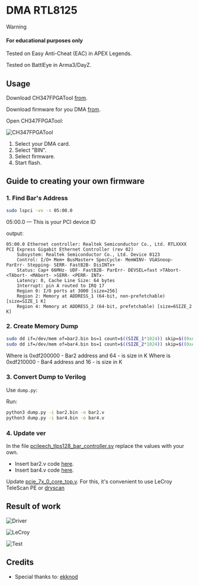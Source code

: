 # DMA RTL8125

> [!WARNING]  
> #### For educational purposes only

Tested on Easy Anti-Cheat (EAC) in APEX Legends.

Tested on BattlEye in Arma3/DayZ.

## Usage

Download CH347FPGATool [from](https://github.com/WCHSoftGroup/ch347/releases).

Download firmware for you DMA [from](https://github.com/pa1n-dev/rtl8125_emulation/releases).

Open CH347FPGATool:

![CH347FPGATool](https://github.com/user-attachments/assets/b5361dea-7c1f-4115-acd4-739450fd3e22)

1. Select your DMA card.
2. Select "BIN".
3. Select firmware.
4. Start flash.

## Guide to creating your own firmware

### 1. Find Bar's Address

```bash
sudo lspci -vv -s 05:00.0
```

05:00.0 — This is your PCI device ID

output:

```
05:00.0 Ethernet controller: Realtek Semiconductor Co., Ltd. RTLXXXX PCI Express Gigabit Ethernet Controller (rev 02)
	Subsystem: Realtek Semiconductor Co., Ltd. Device 0123
	Control: I/O+ Mem+ BusMaster+ SpecCycle- MemWINV- VGASnoop- ParErr- Stepping- SERR- FastB2B- DisINTx+
	Status: Cap+ 66MHz- UDF- FastB2B- ParErr- DEVSEL=fast >TAbort- <TAbort- <MAbort- >SERR- <PERR- INTx-
	Latency: 0, Cache Line Size: 64 bytes
	Interrupt: pin A routed to IRQ 17
	Region 0: I/O ports at 3000 [size=256]
	Region 2: Memory at ADDRESS_1 (64-bit, non-prefetchable) [size=SIZE_1 K]
	Region 4: Memory at ADDRESS_2 (64-bit, prefetchable) [size=6SIZE_2 K]

```

### 2. Create Memory Dump

```bash
sudo dd if=/dev/mem of=bar2.bin bs=1 count=$((SIZE_1*1024)) skip=$((0xADDRESS_1)) iflag=skip_bytes
sudo dd if=/dev/mem of=bar4.bin bs=1 count=$((SIZE_2*1024)) skip=$((0xADDRESS_2)) iflag=skip_bytes
```

Where is 0xdf200000 - Bar2 address and 64 - is size in K
Where is 0xdf210000 - Bar4 address and 16 - is size in K

### 3. Convert Dump to Verilog

Use `dump.py`:

Run:

```bash
python3 dump.py -i bar2.bin -o bar2.v
python3 dump.py -i bar4.bin -o bar4.v
```

### 4. Update ver

In the file [pcileech_tlps128_bar_controller.sv](https://github.com/pa1n-dev/rtl8125_emulation/blob/main/src/pcileech_tlps128_bar_controller.sv) replace the values with your own.
- Insert bar2.v code [here](https://github.com/pa1n-dev/rtl8125_emulation/blob/cf3238407b379803bb9f35cfac157baa8a53898f/src/pcileech_tlps128_bar_controller.sv#L893).  
- Insert bar4.v code [here](https://github.com/pa1n-dev/rtl8125_emulation/blob/cf3238407b379803bb9f35cfac157baa8a53898f/src/pcileech_tlps128_bar_controller.sv#L5007).

Update [pcie_7x_0_core_top.v](https://github.com/pa1n-dev/rtl8125_emulation/blob/main/pcie_7x/pcie_7x_0_core_top.v).
For this, it's convenient to use LeCroy TeleScan PE or [drvscan](https://github.com/ekknod/drvscan/)

## Result of work

![Driver](https://github.com/user-attachments/assets/640a6766-e0b7-4417-a956-3445d0c913c4)

![LeCroy](https://github.com/user-attachments/assets/a198e107-cd12-44e0-bbf0-bb806e3f200b)

![Test](https://github.com/user-attachments/assets/5af644a9-3573-4c33-a526-5eb1f773eac9)

## Credits

- Special thanks to: [ekknod](https://github.com/ekknod)

